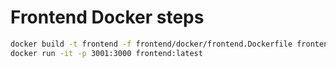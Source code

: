 # Frontend Docker steps

```zsh
docker build -t frontend -f frontend/docker/frontend.Dockerfile frontend/app
docker run -it -p 3001:3000 frontend:latest
```
